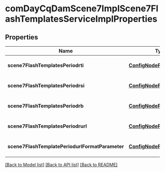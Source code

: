 # comDayCqDamScene7ImplScene7FlashTemplatesServiceImplProperties

## Properties
Name | Type | Description | Notes
------------ | ------------- | ------------- | -------------
**scene7FlashTemplatesPeriodrti** | [**ConfigNodePropertyString**](ConfigNodePropertyString.md) |  | [optional] [default to null]
**scene7FlashTemplatesPeriodrsi** | [**ConfigNodePropertyString**](ConfigNodePropertyString.md) |  | [optional] [default to null]
**scene7FlashTemplatesPeriodrb** | [**ConfigNodePropertyString**](ConfigNodePropertyString.md) |  | [optional] [default to null]
**scene7FlashTemplatesPeriodrurl** | [**ConfigNodePropertyString**](ConfigNodePropertyString.md) |  | [optional] [default to null]
**scene7FlashTemplatePeriodurlFormatParameter** | [**ConfigNodePropertyString**](ConfigNodePropertyString.md) |  | [optional] [default to null]

[[Back to Model list]](../README.md#documentation-for-models) [[Back to API list]](../README.md#documentation-for-api-endpoints) [[Back to README]](../README.md)


